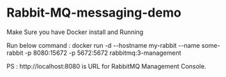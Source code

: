# Rabbit-MQ-messaging-demo

Make Sure you have Docker install and Running

Run below command :
docker run -d --hostname my-rabbit --name some-rabbit -p 8080:15672 -p 5672:5672 rabbitmq:3-management

PS : http://localhost:8080 is URL for RabbitMQ Management Console.

